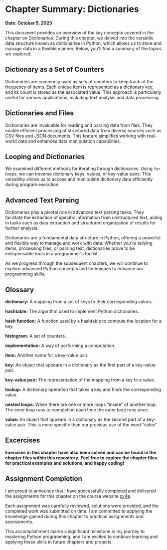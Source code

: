 # Chapter Summary: Dictionaries
**Date: October 5, 2023**


This document provides an overview of the key concepts covered in the chapter on Dictionaries. During this chapter, we delved into the versatile data structure known as dictionaries in Python, which allows us to store and manage data in a flexible manner. Below, you'll find a summary of the topics we explored.

## Dictionary as a Set of Counters

Dictionaries are commonly used as sets of counters to keep track of the frequency of items. Each unique item is represented as a dictionary key, and its count is stored as the associated value. This approach is particularly useful for various applications, including text analysis and data processing.

## Dictionaries and Files

Dictionaries are invaluable for reading and parsing data from files. They enable efficient processing of structured data from diverse sources such as CSV files and JSON documents. This feature simplifies working with real-world data and enhances data manipulation capabilities.

## Looping and Dictionaries

We examined different methods for iterating through dictionaries. Using `for` loops, we can traverse dictionary keys, values, or key-value pairs. This versatility allows us to access and manipulate dictionary data efficiently during program execution.

## Advanced Text Parsing

Dictionaries play a pivotal role in advanced text parsing tasks. They facilitate the extraction of specific information from unstructured text, aiding in tasks such as data extraction and structured organization of results for further analysis.

Dictionaries are a fundamental data structure in Python, offering a powerful and flexible way to manage and work with data. Whether you're tallying items, processing files, or parsing text, dictionaries prove to be indispensable tools in a programmer's toolkit.

As we progress through the subsequent chapters, we will continue to explore advanced Python concepts and techniques to enhance our programming skills.

## Glossary

**dictionary:** A mapping from a set of keys to their corresponding values.

**hashtable:** The algorithm used to implement Python dictionaries.

**hash function:** A function used by a hashtable to compute the location for a key.

**histogram:** A set of counters.

**implementation:** A way of performing a computation.

**item:** Another name for a key-value pair.

**key:** An object that appears in a dictionary as the first part of a key-value pair.

**key-value pair:** The representation of the mapping from a key to a value.

**lookup:** A dictionary operation that takes a key and finds the corresponding value.

**nested loops:** When there are one or more loops “inside” of another loop. The inner loop runs to completion each time the outer loop runs once.

**value:** An object that appears in a dictionary as the second part of a key-value pair. This is more specific than our previous use of the word “value”.


## Excercises

**Exercises in this chapter have also been solved and can be found in the chapter files within this repository.**
**Feel free to explore the chapter files for practical examples and solutions, and happy coding!**

## Assignment Completion

I am proud to announce that I have successfully completed and delivered the assignments for this chapter on the course website [py4e](https://www.py4e.com/). 

Each assignment was carefully reviewed, solutions were provided, and the completed work was submitted on time. I am committed to applying the knowledge gained during this chapter to practical assignments and assessments.

This accomplishment marks a significant milestone in my journey to mastering Python programming, and I am excited to continue learning and applying these skills in future chapters and projects.
